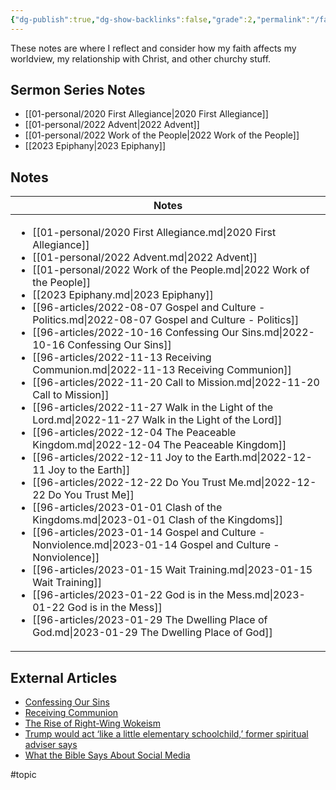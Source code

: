 ```yaml
---
{"dg-publish":true,"dg-show-backlinks":false,"grade":2,"permalink":"/faith/","dgShowBacklinks":false,"dgPassFrontmatter":true}
---
```



These notes are where I reflect and consider how my faith affects my worldview, my relationship with Christ, and other churchy stuff.

## Sermon Series Notes

- [[01-personal/2020 First Allegiance\|2020 First Allegiance]]
- [[01-personal/2022 Advent\|2022 Advent]]
- [[01-personal/2022 Work of the People\|2022 Work of the People]]
- [[2023 Epiphany\|2023 Epiphany]]


## Notes

| Notes                                                                                                                                                                                                                                                                                                                                                                                                                                                                                                                                                                                                                                                                                                                                                                                                                                                                                                                                                                                                                                                                                                                                                                                                                                                                                                                                                                                                                                                                                                                                              |
| -------------------------------------------------------------------------------------------------------------------------------------------------------------------------------------------------------------------------------------------------------------------------------------------------------------------------------------------------------------------------------------------------------------------------------------------------------------------------------------------------------------------------------------------------------------------------------------------------------------------------------------------------------------------------------------------------------------------------------------------------------------------------------------------------------------------------------------------------------------------------------------------------------------------------------------------------------------------------------------------------------------------------------------------------------------------------------------------------------------------------------------------------------------------------------------------------------------------------------------------------------------------------------------------------------------------------------------------------------------------------------------------------------------------------------------------------------------------------------------------------------------------------------------------------- |
| <ul><li>[[01-personal/2020 First Allegiance.md\\|2020 First Allegiance]]</li><li>[[01-personal/2022 Advent.md\\|2022 Advent]]</li><li>[[01-personal/2022 Work of the People.md\\|2022 Work of the People]]</li><li>[[2023 Epiphany.md\\|2023 Epiphany]]</li><li>[[96-articles/2022-08-07 Gospel and Culture - Politics.md\\|2022-08-07 Gospel and Culture - Politics]]</li><li>[[96-articles/2022-10-16 Confessing Our Sins.md\\|2022-10-16 Confessing Our Sins]]</li><li>[[96-articles/2022-11-13 Receiving Communion.md\\|2022-11-13 Receiving Communion]]</li><li>[[96-articles/2022-11-20 Call to Mission.md\\|2022-11-20 Call to Mission]]</li><li>[[96-articles/2022-11-27 Walk in the Light of the Lord.md\\|2022-11-27 Walk in the Light of the Lord]]</li><li>[[96-articles/2022-12-04 The Peaceable Kingdom.md\\|2022-12-04 The Peaceable Kingdom]]</li><li>[[96-articles/2022-12-11 Joy to the Earth.md\\|2022-12-11 Joy to the Earth]]</li><li>[[96-articles/2022-12-22 Do You Trust Me.md\\|2022-12-22 Do You Trust Me]]</li><li>[[96-articles/2023-01-01 Clash of the Kingdoms.md\\|2023-01-01 Clash of the Kingdoms]]</li><li>[[96-articles/2023-01-14 Gospel and Culture - Nonviolence.md\\|2023-01-14 Gospel and Culture - Nonviolence]]</li><li>[[96-articles/2023-01-15 Wait Training.md\\|2023-01-15 Wait Training]]</li><li>[[96-articles/2023-01-22 God is in the Mess.md\\|2023-01-22 God is in the Mess]]</li><li>[[96-articles/2023-01-29 The Dwelling Place of God.md\\|2023-01-29 The Dwelling Place of God]]</li></ul> |


## External Articles

- [Confessing Our Sins](https://www.youtube.com/watch?v=vQvhynwhYws)
- [Receiving Communion](https://www.youtube.com/watch?v=sSl4yYrKfPs)
- [The Rise of Right-Wing Wokeism](https://www.thegospelcoalition.org/reviews/christian-nationalism-wolfe/)
- [Trump would act ‘like a little elementary schoolchild,’ former spiritual adviser says](https://www.washingtonpost.com/politics/2022/11/17/trump-spiritual-adviser-criticism-child/)
- [What the Bible Says About Social Media](https://www.thegospelcoalition.org/article/what-bible-social-media/)


#topic  